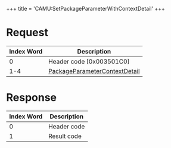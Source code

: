 +++
title = 'CAMU:SetPackageParameterWithContextDetail'
+++

# Request

| Index Word | Description                                                                               |
|------------|-------------------------------------------------------------------------------------------|
| 0          | Header code \[0x003501C0\]                                                                |
| 1-4        | [PackageParameterContextDetail](Camera_Services#PackageParameterContextDetail "wikilink") |

# Response

| Index Word | Description |
|------------|-------------|
| 0          | Header code |
| 1          | Result code |